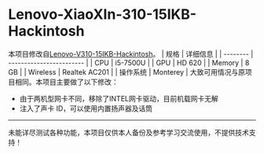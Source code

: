 # Lenovo-XiaoXIn-310-15IKB-Hackintosh
本项目修改自[Lenovo-V310-15IKB-Hackintosh](https://github.com/lee-namc/Lenovo-V310-15IKB-Hackintosh)。
| 规格     | 详细信息                 |
| -------- | ------------------------ |
| CPU      | i5-7500U                 |
| GPU      | HD 620                   |
| Memory   | 8 GB                    |
| Wireless | Realtek AC201             |
| 操作系统 | Monterey |
大致可用情况与原项目相同。本项目主要做了以下修改：
- 由于两机型网卡不同，移除了INTEL网卡驱动，目前机载网卡无解
- 注入了声卡 ID，可以使用内置扬声器及话筒
---
未能详尽测试各种功能，本项目仅供本人备份及参考学习交流使用，不提供技术支持！